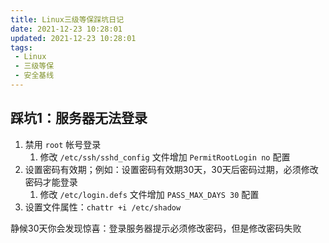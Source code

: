 ```yaml
---
title: Linux三级等保踩坑日记
date: 2021-12-23 10:28:01
updated: 2021-12-23 10:28:01
tags:
 - Linux
 - 三级等保
 - 安全基线
---
```




## 踩坑1：服务器无法登录

1. 禁用 `root` 帐号登录
   1. 修改 `/etc/ssh/sshd_config` 文件增加 `PermitRootLogin no` 配置
2. 设置密码有效期；例如：设置密码有效期30天，30天后密码过期，必须修改密码才能登录
   1. 修改 `/etc/login.defs` 文件增加 `PASS_MAX_DAYS 30` 配置
3. 设置文件属性：`chattr +i /etc/shadow`



静候30天你会发现惊喜：登录服务器提示必须修改密码，但是修改密码失败

